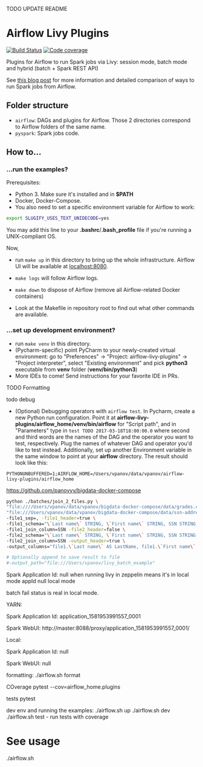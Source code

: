 TODO UPDATE README

# Airflow Livy Plugins

[![Build Status](https://travis-ci.org/panovvv/airflow-livy-plugins.svg?branch=master)](https://travis-ci.org/panovvv/airflow-livy-plugins)
[![Code coverage](https://codecov.io/gh/panovvv/airflow-livy-plugins/branch/master/graph/badge.svg)](https://codecov.io/gh/panovvv/airflow-livy-plugins)

Plugins for Airflow to run Spark jobs via Livy: session mode, batch mode and hybrid (batch + Spark REST API)

See [this blog post](https://www.shortn0tes.com/2019/08/airflow-spark-livy-sessions-batches.html "Blog post") for more information and detailed comparison of ways to run Spark jobs from Airflow.

## Folder structure
* `airflow`: DAGs and plugins for Airflow. Those 2 directories correspond
to Airflow folders of the same name.
* `pyspark`: Spark jobs code.

## How to...


### ...run the examples?
Prerequisites:
* Python 3. Make sure it's installed and in __$PATH__
* Docker, Docker-Compose.
* You also need to set a specific environment variable for Airflow to work:
```bash
export SLUGIFY_USES_TEXT_UNIDECODE=yes
```
You may add this line to your __.bashrc__/__.bash_profile__ file if you're running a
UNIX-compliant OS.


Now, 
* run `make up` in this directory to bring up the whole infrastructure. 
Airflow UI will be available at
[localhost:8080](http://localhost:8080 "Airflow UI").

* `make logs` will follow Airflow logs.

* `make down` to dispose of Airflow (remove all Airflow-related Docker
containers)

* Look at the Makefile in repository root to find out what other commands
are available.


### ...set up development environment?

* run `make venv` in this directory.
* (Pycharm-specific) point PyCharm to your newly-created virtual environment: go to
"Preferences" -> "Project: airflow-livy-plugins" -> "Project interpreter", select
"Existing environment" and pick __python3__ executable from __venv__ folder
(__venv/bin/python3__)
* More IDEs to come! Send instructions for your favorite IDE in PRs.


TODO Formatting

todo debug


* (Optional) Debugging operators with `airflow test`.  In Pycharm, create a
new Python run configuration. Point it at __airflow-livy-plugins/airflow_home/venv/bin/airflow__
for "Script path", and in "Parameters" type in
`test TODO 2017-03-18T18:00:00.0`
where second and third words are the names of the DAG and the operator
you want to test, respectively. Plug the names of whatever DAG and operator
you'd like to test instead. Additionally, set up another Environment variable
in the same window to point at your __airflow__ directory. The result
should look like this:
```
PYTHONUNBUFFERED=1;AIRFLOW_HOME=/Users/vpanov/data/vpanov/airflow-livy-plugins/airflow_home
```

https://github.com/panovvv/bigdata-docker-compose



```bash
python ./batches/join_2_files.py \
"file:////Users/vpanov/data/vpanov/bigdata-docker-compose/data/grades.csv" \
"file:///Users/vpanov/data/vpanov/bigdata-docker-compose/data/ssn-address.tsv" \
-file1_sep=, -file1_header=true \
-file1_schema="\`Last name\` STRING, \`First name\` STRING, SSN STRING, Test1 INT, Test2 INT, Test3 INT, Test4 INT, Final INT, Grade STRING" \
-file1_join_column=SSN -file2_header=false \
-file2_schema="\`Last name\` STRING, \`First name\` STRING, SSN STRING, Address1 STRING, Address2 STRING" \
-file2_join_column=SSN -output_header=true \
-output_columns="file1.\`Last name\` AS LastName, file1.\`First name\` AS FirstName, file1.SSN, file2.Address1, file2.Address2" 

# Optionally append to save result to file
#-output_path="file:///Users/vpanov/livy_batch_example" 
```


Spark Application Id: null when running livy in zeppelin means it's in local mode
appId null local mode

batch fail status is real in local mode.


YARN: 

Spark Application Id: application_1581953991557_0001

Spark WebUI: http://master:8088/proxy/application_1581953991557_0001/

Local:

Spark Application Id: null

Spark WebUI: null



formatting:
./airflow.sh format

COverage
pytest --cov=airflow_home.plugins

tests
pytest

dev env and running the examples:
./airflow.sh up
./airflow.sh dev
./airflow.sh test - run tests with coverage

# See usage
./airflow.sh